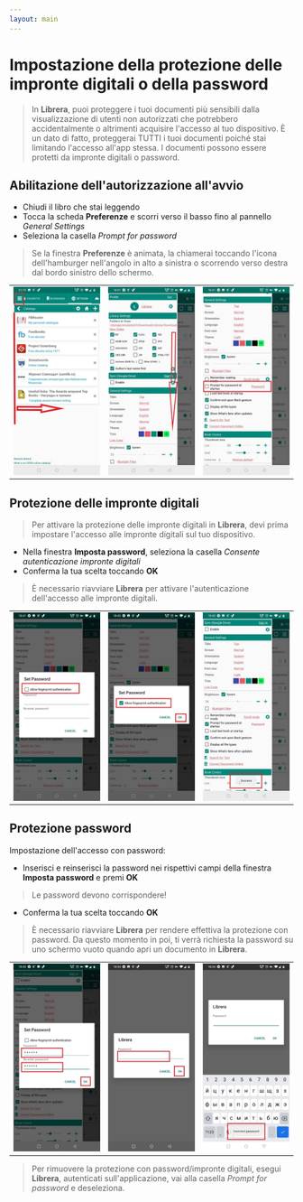 ```yaml
---
layout: main
---
```


# Impostazione della protezione delle impronte digitali o della password

> In **Librera**, puoi proteggere i tuoi documenti più sensibili dalla visualizzazione di utenti non autorizzati che potrebbero accidentalmente o altrimenti acquisire l'accesso al tuo dispositivo. È un dato di fatto, proteggerai TUTTI i tuoi documenti poiché stai limitando l'accesso all'app stessa.
I documenti possono essere protetti da impronte digitali o password.

## Abilitazione dell'autorizzazione all'avvio

* Chiudi il libro che stai leggendo
* Tocca la scheda **Preferenze** e scorri verso il basso fino al pannello _General Settings_
* Seleziona la casella _Prompt for password_
> Se la finestra **Preferenze** è animata, la chiamerai toccando l'icona dell'hamburger nell'angolo in alto a sinistra o scorrendo verso destra dal bordo sinistro dello schermo.

||||
|-|-|-|
|![](1.jpg)|![](2.jpg)|![](3.jpg)|

## Protezione delle impronte digitali

> Per attivare la protezione delle impronte digitali in **Librera**, devi prima impostare l'accesso alle impronte digitali sul tuo dispositivo.
* Nella finestra **Imposta password**, seleziona la casella _Consente autenticazione impronte digitali_
* Conferma la tua scelta toccando **OK**

> È necessario riavviare **Librera** per attivare l'autenticazione dell'accesso alle impronte digitali.

||||
|-|-|-|
|![](4.jpg)|![](5.jpg)|![](7.jpg)|

## Protezione password

Impostazione dell'accesso con password:

* Inserisci e reinserisci la password nei rispettivi campi della finestra **Imposta password** e premi **OK**
> Le password devono corrispondere!
* Conferma la tua scelta toccando **OK**

> È necessario riavviare **Librera** per rendere effettiva la protezione con password. Da questo momento in poi, ti verrà richiesta la password su uno schermo vuoto quando apri un documento in **Librera**.

||||
|-|-|-|
|![](6.jpg)|![](8.jpg)|![](10.jpg)|

> Per rimuovere la protezione con password/impronte digitali, esegui **Librera**, autenticati sull'applicazione, vai alla casella _Prompt for password_ e deseleziona.
